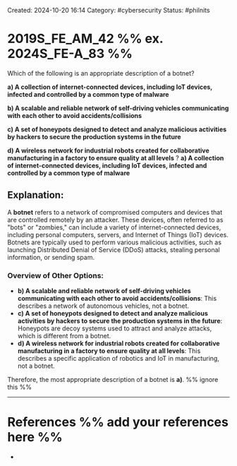 Created: 2024-10-20 16:14
Category: #cybersecurity
Status: #philnits



# 2019S_FE_AM_42 %% ex. 2024S_FE-A_83 %%

Which of the following is an appropriate description of a botnet?

**a) A collection of internet-connected devices, including IoT devices, infected and controlled by a common type of malware**

**b) A scalable and reliable network of self-driving vehicles communicating with each other to avoid accidents/collisions**

**c) A set of honeypots designed to detect and analyze malicious activities by hackers to secure the production systems in the future**

**d) A wireless network for industrial robots created for collaborative manufacturing in a factory to ensure quality at all levels**
?
**a) A collection of internet-connected devices, including IoT devices, infected and controlled by a common type of malware**
## **Explanation:**

A **botnet** refers to a network of compromised computers and devices that are controlled remotely by an attacker. These devices, often referred to as "bots" or "zombies," can include a variety of internet-connected devices, including personal computers, servers, and Internet of Things (IoT) devices. Botnets are typically used to perform various malicious activities, such as launching Distributed Denial of Service (DDoS) attacks, stealing personal information, or sending spam.

### Overview of Other Options:

- **b) A scalable and reliable network of self-driving vehicles communicating with each other to avoid accidents/collisions**: This describes a network of autonomous vehicles, not a botnet.
- **c) A set of honeypots designed to detect and analyze malicious activities by hackers to secure the production systems in the future**: Honeypots are decoy systems used to attract and analyze attacks, which is different from a botnet.
- **d) A wireless network for industrial robots created for collaborative manufacturing in a factory to ensure quality at all levels**: This describes a specific application of robotics and IoT in manufacturing, not a botnet.

Therefore, the most appropriate description of a botnet is **a)**.
%% ignore this %%
<!--SR:!2025-03-17,15,290-->
---









# References %% add your references here %%
- 